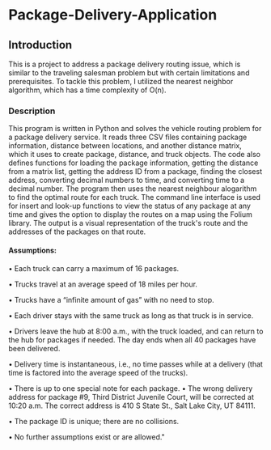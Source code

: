 # Package-Delivery-Application

## Introduction ## 
This is a project to address a package delivery routing issue, which is similar to the traveling salesman problem but with certain limitations and prerequisites. To tackle this problem, I utilized the nearest neighbor algorithm, which has a time complexity of O(n).


### Description ###
This program is written in Python and solves the vehicle routing problem for a package delivery service. It reads three CSV files containing package information, distance between locations, and another distance matrix, which it uses to create package, distance, and truck objects. The code also defines functions for loading the package information, getting the distance from a matrix list, getting the address ID from a package, finding the closest address, converting decimal numbers to time,  and converting time to a decimal number. The program then uses the nearest neighbour alogarithm to find the optimal route for each truck. The command line interface is used for insert and look-up functions to view the status of any package at any time and gives the option to display the routes on a map using the Folium library. The output is a visual representation of the truck's route and the addresses of the packages on that route.


#### Assumptions: ####

• Each truck can carry a maximum of 16 packages.

• Trucks travel at an average speed of 18 miles per hour.

• Trucks have a “infinite amount of gas” with no need to stop.

• Each driver stays with the same truck as long as that truck is in service.

• Drivers leave the hub at 8:00 a.m., with the truck loaded, and can return to the hub for packages if needed. The day ends when all 40 packages have been delivered.

• Delivery time is instantaneous, i.e., no time passes while at a delivery (that time is factored into the average speed of the trucks).

• There is up to one special note for each package. • The wrong delivery address for package #9, Third District Juvenile Court, will be corrected at 10:20 a.m. The correct address is 410 S State St., Salt Lake City, UT 84111.

• The package ID is unique; there are no collisions.

• No further assumptions exist or are allowed."
